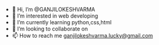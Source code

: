 - 👋 Hi, I’m @GANJILOKESHVARMA
- 👀 I’m interested in web developing
- 🌱 I’m currently learning python,css,html
- 💞️ I’m looking to collaborate on
- 📫 How to reach me ganjilokeshvarma.lucky@gmail.com
